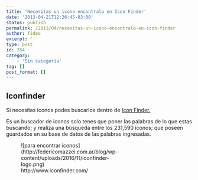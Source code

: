 ```yaml
---
title: 'Necesitas un icono encontralo en Icon Finder'
date: '2013-04-21T12:26:45-03:00'
status: publish
permalink: /2013/04/necesitas-un-icono-encontralo-en-icon-finder
author: fideo
excerpt: ''
type: post
id: 764
category:
    - 'Sin categoría'
tag: []
post_format: []
---
```

Iconfinder
----------

Si necesitas iconos podes buscarlos dentro de [Icon Finder.](http://www.iconfinder.com "icon finder")

Es un buscador de iconos solo tenes que poner las palabras de lo que estas buscando; y realiza una búsqueda entre los 231,590 iconos; que poseen guardados en su base de datos de las palabras ingresadas.

<figure aria-describedby="caption-attachment-765" class="wp-caption alignnone" id="attachment_765" style="width: 300px">![para encontrar iconos](http://federicomazzei.com.ar/blog/wp-content/uploads/2016/11/iconfinder-logo.png)<figcaption class="wp-caption-text" id="caption-attachment-765">http://www.iconfinder.com/</figcaption></figure>